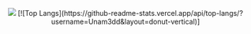 <p align="center">
  <img src="https://github-readme-stats.vercel.app/api?username=Unam3dd&theme=transparent&show_icons=true&layout=donut">
  [![Top Langs](https://github-readme-stats.vercel.app/api/top-langs/?username=Unam3dd&layout=donut-vertical)]
</p>
